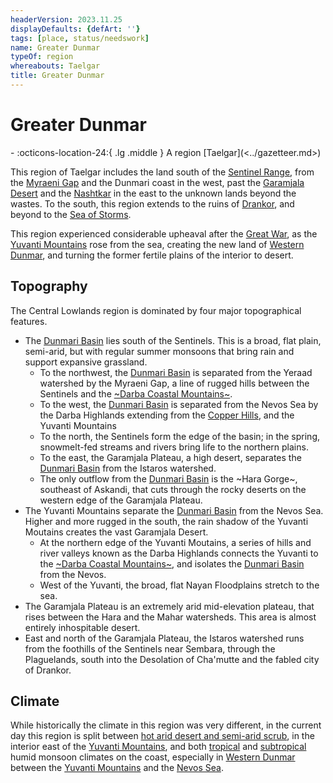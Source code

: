 ```yaml
---
headerVersion: 2023.11.25
displayDefaults: {defArt: ''}
tags: [place, status/needswork]
name: Greater Dunmar
typeOf: region
whereabouts: Taelgar
title: Greater Dunmar
---
```

# Greater Dunmar
<div class="grid cards ext-narrow-margin ext-one-column" markdown>
-    :octicons-location-24:{ .lg .middle } A region [Taelgar](<../gazetteer.md>)  
</div>


This region of Taelgar includes the land south of the [Sentinel Range](<../sentinel-range/sentinel-range.md>), from the [Myraeni Gap](<./myraeni-gap.md>) and the Dunmari coast in the west, past the [Garamjala Desert](<garamjala-plateau/garamjala-desert.md>) and the [Nashtkar](<dunmari-basin/nashtkar.md>) in the east to the unknown lands beyond the wastes. To the south, this region extends to the ruins of [Drankor](<../../history/drankorian-era/drankor.md>), and beyond to the [Sea of Storms](<./sea-of-storms.md>). 

This region experienced considerable upheaval after the [Great War](<../../events/1500s/great-war.md>), as the [Yuvanti Mountains](<./yuvanti-mountains.md>) rose from the sea, creating the new land of [Western Dunmar](<realms/dunmar/western-dunmar/western-dunmar.md>), and turning the former fertile plains of the interior to desert. 

## Topography

The Central Lowlands region is dominated by four major topographical features. 
- The [Dunmari Basin](<dunmari-basin/dunmari-basin.md>) lies south of the Sentinels. This is a broad, flat plain, semi-arid, but with regular summer monsoons that bring rain and support expansive grassland. 
	- To the northwest, the [Dunmari Basin](<dunmari-basin/dunmari-basin.md>) is separated from the Yeraad watershed by the Myraeni Gap, a line of rugged hills between the Sentinels and the [~Darba Coastal Mountains~](<darba-highlands/darba-coastal-mountains.md>). 
	- To the west, the [Dunmari Basin](<dunmari-basin/dunmari-basin.md>) is separated from the Nevos Sea by the Darba Highlands extending from the [Copper Hills](<darba-highlands/copper-hills.md>), and the Yuvanti Mountains
	- To the north, the Sentinels form the edge of the basin; in the spring, snowmelt-fed streams and rivers bring life to the northern plains. 
	- To the east, the Garamjala Plateau, a high desert, separates the [Dunmari Basin](<dunmari-basin/dunmari-basin.md>) from the Istaros watershed. 
	- The only outflow from the [Dunmari Basin](<dunmari-basin/dunmari-basin.md>) is the ~Hara Gorge~, southeast of Askandi, that cuts through the rocky deserts on the western edge of the Garamjala Plateau. 
- The Yuvanti Mountains separate the [Dunmari Basin](<dunmari-basin/dunmari-basin.md>) from the Nevos Sea. Higher and more rugged in the south, the rain shadow of the Yuvanti Moutains creates the vast Garamjala Desert. 
	- At the northern edge of the Yuvanti Moutains, a series of hills and river valleys known as the Darba Highlands connects the Yuvanti to the [~Darba Coastal Mountains~](<darba-highlands/darba-coastal-mountains.md>), and isolates the [Dunmari Basin](<dunmari-basin/dunmari-basin.md>) from the Nevos. 
	- West of the Yuvanti, the broad, flat Nayan Floodplains stretch to the sea. 
- The Garamjala Plateau is an extremely arid mid-elevation plateau, that rises between the Hara and the Mahar watersheds. This area is almost entirely inhospitable desert.
- East and north of the Garamjala Plateau, the Istaros watershed runs from the foothills of the Sentinels near Sembara, through the Plaguelands, south into the Desolation of Cha'mutte and the fabled city of Drankor. 

## Climate

While historically the climate in this region was very different, in the current day this region is split between [hot arid desert and semi-arid scrub](https://geodiode.com/climate/hot-deserts), in the interior east of the [Yuvanti Mountains](<./yuvanti-mountains.md>),  and both [tropical](https://geodiode.com/climate/tropical-monsoon-and-tropical-savannah) and [subtropical](https://geodiode.com/climate/humid-subtropical) humid monsoon climates on the coast, especially in [Western Dunmar](<realms/dunmar/western-dunmar/western-dunmar.md>) between the [Yuvanti Mountains](<./yuvanti-mountains.md>) and the [Nevos Sea](<../west-coast/nevos-sea.md>). 
